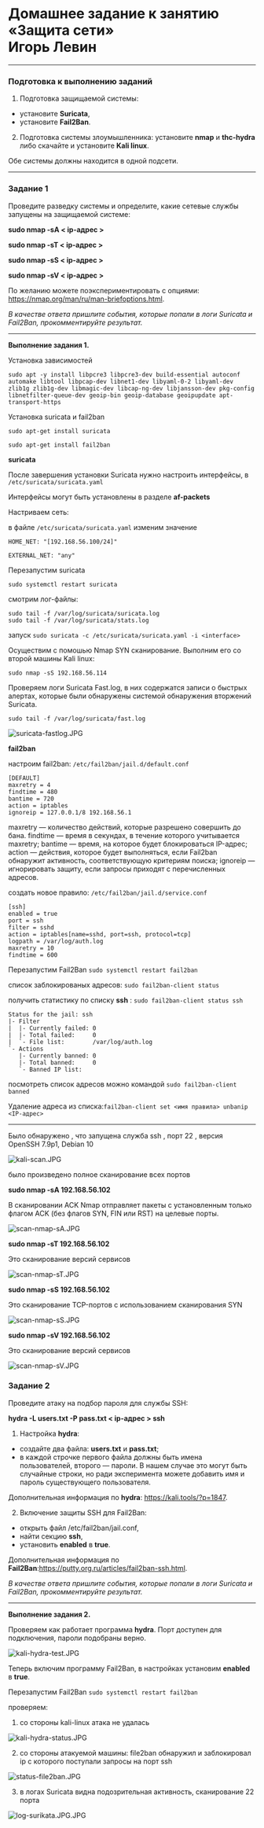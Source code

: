 # Домашнее задание к занятию «Защита сети» <br/> Игорь Левин

------

### Подготовка к выполнению заданий

1. Подготовка защищаемой системы:

- установите **Suricata**,
- установите **Fail2Ban**.

2. Подготовка системы злоумышленника: установите **nmap** и **thc-hydra** либо скачайте и установите **Kali linux**.

Обе системы должны находится в одной подсети.

------

### Задание 1

Проведите разведку системы и определите, какие сетевые службы запущены на защищаемой системе:

**sudo nmap -sA < ip-адрес >**

**sudo nmap -sT < ip-адрес >**

**sudo nmap -sS < ip-адрес >**

**sudo nmap -sV < ip-адрес >**

По желанию можете поэкспериментировать с опциями: https://nmap.org/man/ru/man-briefoptions.html.


*В качестве ответа пришлите события, которые попали в логи Suricata и Fail2Ban, прокомментируйте результат.*

------


**Выполнение задания 1.**

Установка зависимостей
```
sudo apt -y install libpcre3 libpcre3-dev build-essential autoconf automake libtool libpcap-dev libnet1-dev libyaml-0-2 libyaml-dev zlib1g zlib1g-dev libmagic-dev libcap-ng-dev libjansson-dev pkg-config libnetfilter-queue-dev geoip-bin geoip-database geoipupdate apt-transport-https
```

Установка suricata и fail2ban  

```
sudo apt-get install suricata

sudo apt-get install fail2ban

```

**suricata**

После завершения установки Suricata нужно настроить интерфейсы, в `/etc/suricata/suricata.yaml`

Интерфейсы могут быть установлены в разделе **af-packets**

Настриваем сеть: 

в файле `/etc/suricata/suricata.yaml` изменим значение

```
HOME_NET: "[192.168.56.100/24]"

EXTERNAL_NET: "any"

```

Перезапустим suricata
```
sudo systemctl restart suricata
```

смотрим лог-файлы:
```
sudo tail -f /var/log/suricata/suricata.log
sudo tail -f /var/log/suricata/stats.log
```

запуск `sudo suricata -c /etc/suricata/suricata.yaml -i <interface>`

Осуществим с помошью Nmap SYN сканирование. 
Выполним его со второй машины Kali linux:

```
sudo nmap -sS 192.168.56.114 
```

Проверяем логи Suricata Fast.log, в них содержатся записи о быстрых алертах, которые были обнаружены системой обнаружения вторжений Suricata. 

```
sudo tail -f /var/log/suricata/fast.log
```


![suricata-fastlog.JPG](https://github.com/elekpow/netology/blob/main/inform/lesson3/images/suricata-fastlog.JPG)


**fail2ban**

настроим fail2ban: `/etc/fail2ban/jail.d/default.conf`

```
[DEFAULT]
maxretry = 4
findtime = 480
bantime = 720
action = iptables
ignoreip = 127.0.0.1/8 192.168.56.1
```
maxretry — количество действий, которые разрешено совершить до бана.
findtime — время в секундах, в течение которого учитывается maxretry;
bantime — время, на которое будет блокироваться IP-адрес;
action — действия, которое будет выполняться, если Fail2ban обнаружит активность, соответствующую критериям поиска;
ignoreip — игнорировать защиту, если запросы приходят с перечисленных адресов.


создать новое правило: `/etc/fail2ban/jail.d/service.conf`

```
[ssh]
enabled = true
port = ssh
filter = sshd
action = iptables[name=sshd, port=ssh, protocol=tcp]
logpath = /var/log/auth.log
maxretry = 10
findtime = 600
```

Перезапустим Fail2Ban `sudo systemctl restart fail2ban`

список заблокированых адресов: `sudo fail2ban-client status`

получить статистику по списку  **ssh** : `sudo fail2ban-client status ssh `

```
Status for the jail: ssh
|- Filter
|  |- Currently failed: 0
|  |- Total failed:     0
|  `- File list:        /var/log/auth.log
`- Actions
   |- Currently banned: 0
   |- Total banned:     0
   `- Banned IP list:
```

посмотреть список  адресов можно командой `sudo fail2ban-client banned`

Удаление адреса из списка:` fail2ban-client set <имя правила> unbanip <IP-адрес> `

---

Было обнаружено , что запущена служба ssh , порт 22 , версия OpenSSH 7.9p1, Debian 10

![kali-scan.JPG](https://github.com/elekpow/netology/blob/main/inform/lesson3/images/kali-scan.JPG)


было произведено полное сканирование всех портов

**sudo nmap -sA 192.168.56.102**

В сканировании ACK Nmap отправляет пакеты с установленным только флагом ACK (без флагов SYN, FIN или RST) на целевые порты. 

![scan-nmap-sA.JPG](https://github.com/elekpow/netology/blob/main/inform/lesson3/images/scan-nmap-sA.JPG)

**sudo nmap -sT 192.168.56.102**

Это сканирование версий сервисов

![scan-nmap-sT.JPG](https://github.com/elekpow/netology/blob/main/inform/lesson3/images/scan-nmap-sT.JPG)

**sudo nmap -sS 192.168.56.102**

Это сканирование TCP-портов с использованием сканирования SYN

![scan-nmap-sS.JPG](https://github.com/elekpow/netology/blob/main/inform/lesson3/images/scan-nmap-sS.JPG)

**sudo nmap -sV 192.168.56.102**

Это сканирование версий сервисов

![scan-nmap-sV.JPG](https://github.com/elekpow/netology/blob/main/inform/lesson3/images/scan-nmap-sV.JPG)




### Задание 2

Проведите атаку на подбор пароля для службы SSH:

**hydra -L users.txt -P pass.txt < ip-адрес > ssh**

1. Настройка **hydra**: 
 
 - создайте два файла: **users.txt** и **pass.txt**;
 - в каждой строчке первого файла должны быть имена пользователей, второго — пароли. В нашем случае это могут быть случайные строки, но ради эксперимента можете добавить имя и пароль существующего пользователя.

Дополнительная информация по **hydra**: https://kali.tools/?p=1847.

2. Включение защиты SSH для Fail2Ban:

-  открыть файл /etc/fail2ban/jail.conf,
-  найти секцию **ssh**,
-  установить **enabled**  в **true**.

Дополнительная информация по **Fail2Ban**:https://putty.org.ru/articles/fail2ban-ssh.html.



*В качестве ответа пришлите события, которые попали в логи Suricata и Fail2Ban, прокомментируйте результат.*


------

**Выполнение задания 2.**


Проверяем как работает программа **hydra**. Порт доступен для подключения, пароли подобраны верно.

![kali-hydra-test.JPG](https://github.com/elekpow/netology/blob/main/inform/lesson3/images/kali-hydra-test.JPG)

Теперь включим программу Fail2Ban, в настройках  установим **enabled**  в **true**.

Перезапустим Fail2Ban `sudo systemctl restart fail2ban`

проверяем: 

1) со стороны kali-linux атака не удалась 

![kali-hydra-status.JPG](https://github.com/elekpow/netology/blob/main/inform/lesson3/images/kali-hydra-status.JPG)

2) со стороны атакуемой машины: file2ban обнаружил и заблокировал ip c которого поступали запросы на порт ssh 

![status-file2ban.JPG](https://github.com/elekpow/netology/blob/main/inform/lesson3/images/status-file2ban.JPG)


3) в логах Suricata видна подозрительная активность, сканирование 22 порта

![log-surikata.JPG.JPG](https://github.com/elekpow/netology/blob/main/inform/lesson3/images/log-surikata.JPG.JPG)



